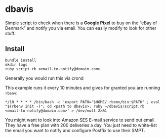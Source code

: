 # dbavis

Simple script to check when there is a <b>Google Pixel</b> to buy on the “eBay of Denmark” and notify you via email. You can easily modify to look for other stuff.

## Install

```
bundle install
mkdir logs
ruby script.rb <email-to-notify@domain.com>
```

Generally you would run this via crond

This example runs it every 10 minutes and gives for granted you are running `rbenv`:
```
*/10 * * * * /bin/bash -c 'export PATH="$HOME/.rbenv/bin:$PATH" ; eval "$(rbenv init -)"; cd <path to dbavis>; ruby ~/dbavis/script.rb <email-to-notify@domain.com>' > /dev/null 2>&1
```

You might want to look into Amazon SES E-mail service to send out email. They have a free plan with 200 deliveries a day. You just need to white-list the email you want to notify and configure Postfix to use their SMPT.


